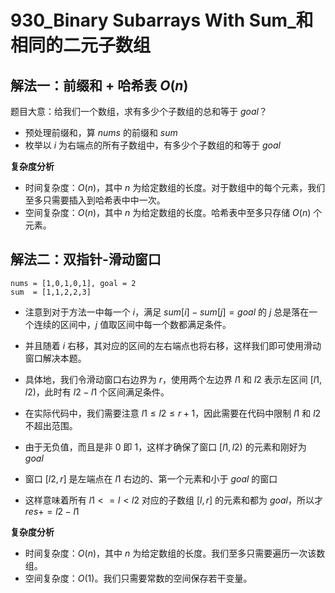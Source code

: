 # 930_Binary Subarrays With Sum_和相同的二元子数组

## 解法一：前缀和 + 哈希表 $O(n)$

题目大意：给我们一个数组，求有多少个子数组的总和等于 $goal$？

- 预处理前缀和，算 $nums$ 的前缀和 $sum$
- 枚举以 $i$ 为右端点的所有子数组中，有多少个子数组的和等于 $goal$

**复杂度分析**
- 时间复杂度：$O(n)$，其中 $n$ 为给定数组的长度。对于数组中的每个元素，我们至多只需要插入到哈希表中中一次。
- 空间复杂度：$O(n)$，其中 $n$ 为给定数组的长度。哈希表中至多只存储 $O(n)$ 个元素。


## 解法二：双指针-滑动窗口

```
nums = [1,0,1,0,1], goal = 2
sum  = [1,1,2,2,3]
```

- 注意到对于方法一中每一个 $i$，满足 $sum[i] - sum[j] = goal$ 的 $j$ 总是落在一个连续的区间中，$j$ 值取区间中每一个数都满足条件。
- 并且随着 $i$ 右移，其对应的区间的左右端点也将右移，这样我们即可使用滑动窗口解决本题。
- 具体地，我们令滑动窗口右边界为 $r$，使用两个左边界 $l1$ 和 $l2$ 表示左区间 $[l1, l2)$，此时有 $l2-l1$ 个区间满足条件。
- 在实际代码中，我们需要注意 $l1 \le l2 \le r+1$，因此需要在代码中限制 $l1$ 和 $l2$ 不超出范围。

- 由于无负值，而且是非 $0$ 即 $1$，这样才确保了窗口 $[l1, l2)$ 的元素和刚好为 $goal$
- 窗口 $[l2, r]$ 是左端点在 $l1$ 右边的、第一个元素和小于 $goal$ 的窗口
- 这样意味着所有 $l1 <= l <l2$ 对应的子数组 $[l, r]$ 的元素和都为 $goal$，所以才 $res += l2 - l1$

**复杂度分析**
- 时间复杂度：$O(n)$，其中 $n$ 为给定数组的长度。我们至多只需要遍历一次该数组。
- 空间复杂度：$O(1)$。我们只需要常数的空间保存若干变量。
